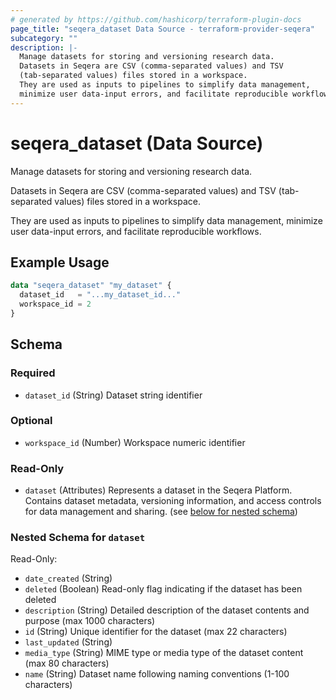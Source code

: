 ```yaml
---
# generated by https://github.com/hashicorp/terraform-plugin-docs
page_title: "seqera_dataset Data Source - terraform-provider-seqera"
subcategory: ""
description: |-
  Manage datasets for storing and versioning research data.
  Datasets in Seqera are CSV (comma-separated values) and TSV
  (tab-separated values) files stored in a workspace.
  They are used as inputs to pipelines to simplify data management,
  minimize user data-input errors, and facilitate reproducible workflows.
---
```


# seqera_dataset (Data Source)

Manage datasets for storing and versioning research data.

Datasets in Seqera are CSV (comma-separated values) and TSV
(tab-separated values) files stored in a workspace.

They are used as inputs to pipelines to simplify data management,
minimize user data-input errors, and facilitate reproducible workflows.

## Example Usage

```terraform
data "seqera_dataset" "my_dataset" {
  dataset_id   = "...my_dataset_id..."
  workspace_id = 2
}
```

<!-- schema generated by tfplugindocs -->
## Schema

### Required

- `dataset_id` (String) Dataset string identifier

### Optional

- `workspace_id` (Number) Workspace numeric identifier

### Read-Only

- `dataset` (Attributes) Represents a dataset in the Seqera Platform.
Contains dataset metadata, versioning information, and access
controls for data management and sharing. (see [below for nested schema](#nestedatt--dataset))

<a id="nestedatt--dataset"></a>
### Nested Schema for `dataset`

Read-Only:

- `date_created` (String)
- `deleted` (Boolean) Read-only flag indicating if the dataset has been deleted
- `description` (String) Detailed description of the dataset contents and purpose (max 1000 characters)
- `id` (String) Unique identifier for the dataset (max 22 characters)
- `last_updated` (String)
- `media_type` (String) MIME type or media type of the dataset content (max 80 characters)
- `name` (String) Dataset name following naming conventions (1-100 characters)
